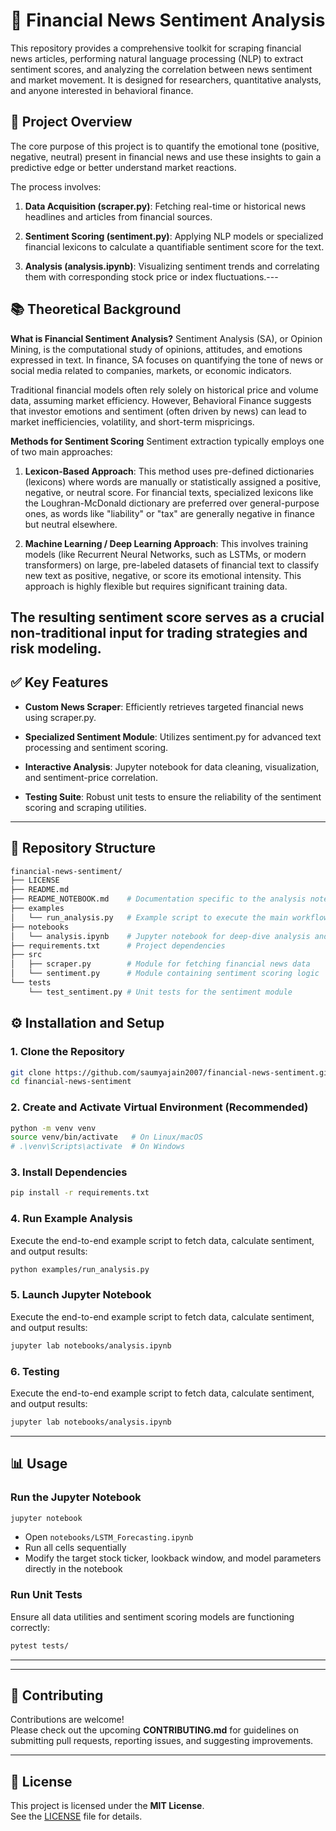 # 📰 Financial News Sentiment Analysis

This repository provides a comprehensive toolkit for scraping financial news articles, performing natural language processing (NLP) to extract sentiment scores, and analyzing the correlation between news sentiment and market movement. It is designed for researchers, quantitative analysts, and anyone interested in behavioral finance.

## 🔎 Project Overview  
The core purpose of this project is to quantify the emotional tone (positive, negative, neutral) present in financial news and use these insights to gain a predictive edge or better understand market reactions.

The process involves:

1.  **Data Acquisition (scraper.py)**: Fetching real-time or historical news headlines and articles from financial sources.

2.  **Sentiment Scoring (sentiment.py)**: Applying NLP models or specialized financial lexicons to calculate a quantifiable sentiment score for the text.

3.  **Analysis (analysis.ipynb)**: Visualizing sentiment trends and correlating them with corresponding stock price or index fluctuations.---

## 📚 Theoretical Background

**What is Financial Sentiment Analysis?**
Sentiment Analysis (SA), or Opinion Mining, is the computational study of opinions, attitudes, and emotions expressed in text. In finance, SA focuses on quantifying the tone of news or social media related to companies, markets, or economic indicators.

Traditional financial models often rely solely on historical price and volume data, assuming market efficiency. However, Behavioral Finance suggests that investor emotions and sentiment (often driven by news) can lead to market inefficiencies, volatility, and short-term mispricings.

**Methods for Sentiment Scoring**
Sentiment extraction typically employs one of two main approaches:

1.  **Lexicon-Based Approach**: This method uses pre-defined dictionaries (lexicons) where words are manually or statistically assigned a positive, negative, or neutral score. For financial texts, specialized lexicons like the Loughran-McDonald dictionary are preferred over general-purpose ones, as words like "liability" or "tax" are generally negative in finance but neutral elsewhere.

2.  **Machine Learning / Deep Learning Approach**: This involves training models (like Recurrent Neural Networks, such as LSTMs, or modern transformers) on large, pre-labeled datasets of financial text to classify new text as positive, negative, or score its emotional intensity. This approach is highly flexible but requires significant training data.

The resulting sentiment score serves as a crucial non-traditional input for trading strategies and risk modeling.
---

## ✅ Key Features
- **Custom News Scraper**: Efficiently retrieves targeted financial news using scraper.py.

-  **Specialized Sentiment Module**: Utilizes sentiment.py for advanced text processing and sentiment scoring.

-  **Interactive Analysis**: Jupyter notebook for data cleaning, visualization, and sentiment-price correlation.

-  **Testing Suite**: Robust unit tests to ensure the reliability of the sentiment scoring and scraping utilities.
---
##  📂 Repository Structure
```bash
financial-news-sentiment/
├── LICENSE
├── README.md
├── README_NOTEBOOK.md    # Documentation specific to the analysis notebook
├── examples
│   └── run_analysis.py   # Example script to execute the main workflow
├── notebooks
│   └── analysis.ipynb    # Jupyter notebook for deep-dive analysis and visualization
├── requirements.txt      # Project dependencies
├── src
│   ├── scraper.py        # Module for fetching financial news data
│   └── sentiment.py      # Module containing sentiment scoring logic
└── tests
    └── test_sentiment.py # Unit tests for the sentiment module
```

## ⚙️ Installation and Setup  

### 1. Clone the Repository  
```bash
git clone https://github.com/saumyajain2007/financial-news-sentiment.git
cd financial-news-sentiment
```

### 2. Create and Activate Virtual Environment (Recommended)  
```bash
python -m venv venv
source venv/bin/activate   # On Linux/macOS
# .\venv\Scripts\activate  # On Windows
```

### 3. Install Dependencies  
```bash
pip install -r requirements.txt
```

### 4. Run Example Analysis
Execute the end-to-end example script to fetch data, calculate sentiment, and output results:
```bash
python examples/run_analysis.py
```

### 5. Launch Jupyter Notebook
Execute the end-to-end example script to fetch data, calculate sentiment, and output results:
```bash
jupyter lab notebooks/analysis.ipynb
```

### 6. Testing
Execute the end-to-end example script to fetch data, calculate sentiment, and output results:
```bash
jupyter lab notebooks/analysis.ipynb
```


---

## 📊 Usage  

### Run the Jupyter Notebook  
```bash
jupyter notebook
```
- Open `notebooks/LSTM_Forecasting.ipynb`  
- Run all cells sequentially  
- Modify the target stock ticker, lookback window, and model parameters directly in the notebook  

### Run Unit Tests  
Ensure all data utilities and sentiment scoring models are functioning correctly:
```bash
pytest tests/
```

---
---

## 🤝 Contributing  
Contributions are welcome!  
Please check out the upcoming **CONTRIBUTING.md** for guidelines on submitting pull requests, reporting issues, and suggesting improvements.  

---

## 📜 License  
This project is licensed under the **MIT License**.  
See the [LICENSE](LICENSE) file for details.  
